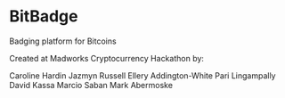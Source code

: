 BitBadge
========

Badging platform for Bitcoins

Created at Madworks Cryptocurrency Hackathon by:

Caroline Hardin
Jazmyn Russell
Ellery Addington-White
Pari Lingampally
David Kassa
Marcio Saban
Mark Abermoske
